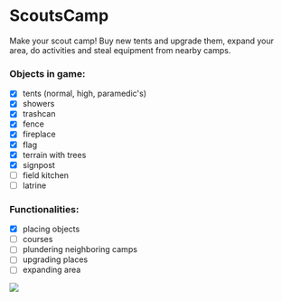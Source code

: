 # ScoutsCamp
Make your scout camp! Buy new tents and upgrade them, expand your area, do activities and steal equipment from nearby camps.

### Objects in game:
 - [x] tents (normal, high, paramedic's)
 - [x] showers
 - [x] trashcan
 - [x] fence
 - [x] fireplace
 - [x] flag
 - [x] terrain with trees
 - [x] signpost
 - [ ] field kitchen
 - [ ] latrine

### Functionalities:

 - [x] placing objects
 - [ ] courses
 - [ ] plundering neighboring camps
 - [ ] upgrading places
 - [ ] expanding area

![](https://github.com/QubaPra/ScoutsCamp/blob/main/screenshot.png)
